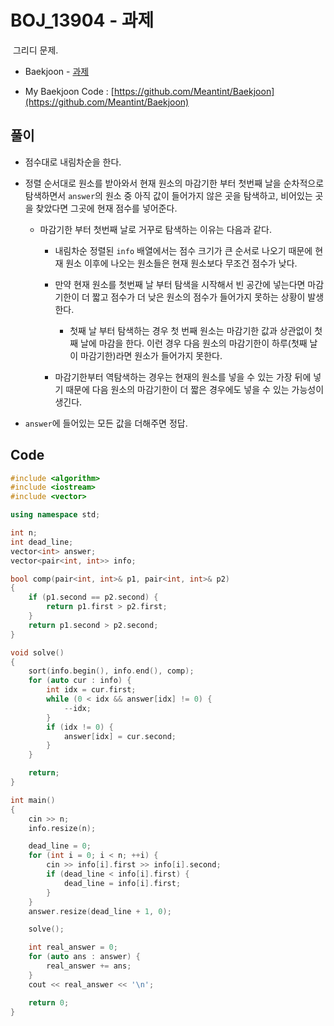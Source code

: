 # BOJ_13904 - 과제

&nbsp;그리디 문제.

- Baekjoon - [과제](https://www.acmicpc.net/problem/13904)

- My Baekjoon Code : [https://github.com/Meantint/Baekjoon](https://github.com/Meantint/Baekjoon)

## 풀이

- 점수대로 내림차순을 한다.

- 정렬 순서대로 원소를 받아와서 현재 원소의 마감기한 부터 첫번째 날을 순차적으로 탐색하면서 `answer`의 원소 중 아직 값이 들어가지 않은 곳을 탐색하고, 비어있는 곳을 찾았다면 그곳에 현재 점수를 넣어준다.

  - 마감기한 부터 첫번째 날로 거꾸로 탐색하는 이유는 다음과 같다.

    - 내림차순 정렬된 `info` 배열에서는 점수 크기가 큰 순서로 나오기 때문에 현재 원소 이후에 나오는 원소들은 현재 원소보다 무조건 점수가 낮다.

    - 만약 현재 원소를 첫번째 날 부터 탐색을 시작해서 빈 공간에 넣는다면 마감기한이 더 짧고 점수가 더 낮은 원소의 점수가 들어가지 못하는 상황이 발생한다.

      - 첫째 날 부터 탐색하는 경우 첫 번째 원소는 마감기한 값과 상관없이 첫째 날에 마감을 한다. 이런 경우 다음 원소의 마감기한이 하루(첫째 날이 마감기한)라면 원소가 들어가지 못한다.

    - 마감기한부터 역탐색하는 경우는 현재의 원소를 넣을 수 있는 가장 뒤에 넣기 때문에 다음 원소의 마감기한이 더 짧은 경우에도 넣을 수 있는 가능성이 생긴다.

- `answer`에 들어있는 모든 값을 더해주면 정답.

## Code

```cpp
#include <algorithm>
#include <iostream>
#include <vector>

using namespace std;

int n;
int dead_line;
vector<int> answer;
vector<pair<int, int>> info;

bool comp(pair<int, int>& p1, pair<int, int>& p2)
{
    if (p1.second == p2.second) {
        return p1.first > p2.first;
    }
    return p1.second > p2.second;
}

void solve()
{
    sort(info.begin(), info.end(), comp);
    for (auto cur : info) {
        int idx = cur.first;
        while (0 < idx && answer[idx] != 0) {
            --idx;
        }
        if (idx != 0) {
            answer[idx] = cur.second;
        }
    }

    return;
}

int main()
{
    cin >> n;
    info.resize(n);

    dead_line = 0;
    for (int i = 0; i < n; ++i) {
        cin >> info[i].first >> info[i].second;
        if (dead_line < info[i].first) {
            dead_line = info[i].first;
        }
    }
    answer.resize(dead_line + 1, 0);

    solve();

    int real_answer = 0;
    for (auto ans : answer) {
        real_answer += ans;
    }
    cout << real_answer << '\n';

    return 0;
}
```
